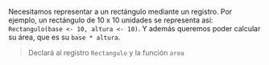 Necesitamos representar a un rectángulo mediante un registro. Por ejemplo, un rectángulo de 10 x 10 unidades se representa así: `Rectangulo(base <- 10, altura <- 10)`. Y además queremos poder calcular su área, que es su `base * altura`. 

> Declará al registro `Rectangulo` y la función `area`